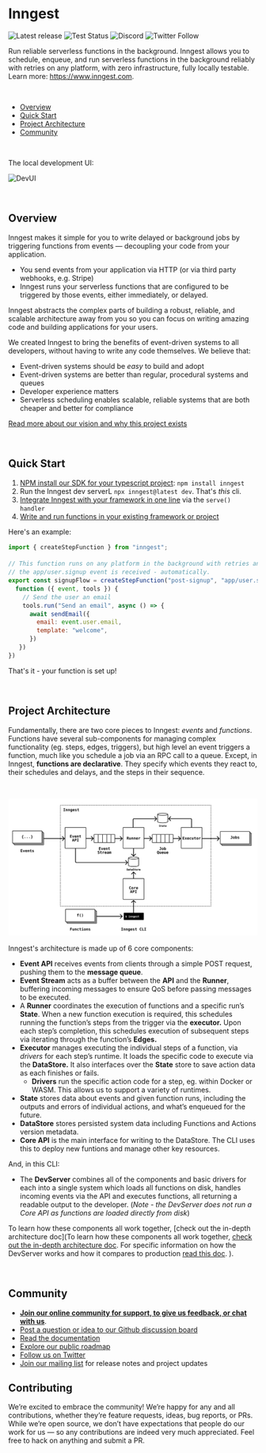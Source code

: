 # Inngest

![Latest release](https://img.shields.io/github/v/release/inngest/inngest?include_prereleases&sort=semver)
![Test Status](https://img.shields.io/github/workflow/status/inngest/inngest/Go/main?label=tests)
![Discord](https://img.shields.io/discord/842170679536517141?label=discord)
![Twitter Follow](https://img.shields.io/twitter/follow/inngest?style=social)

Run reliable serverless functions in the background.  Inngest allows you to schedule, enqueue, and run serverless functions in the background reliably with retries on any platform, with zero infrastructure, fully locally testable.  Learn more: https://www.inngest.com.


<br />


- [Overview](#overview)
- [Quick Start](#quick-start)
- [Project Architecture](#project-architecture)
- [Community](#community)

<br />

The local development UI:

![DevUI](https://user-images.githubusercontent.com/306177/204876780-d97eec85-53e2-4fca-81ce-cae45d56c319.png)

<br />

## Overview

Inngest makes it simple for you to write delayed or background jobs by triggering functions from events — decoupling your code from your application.

- You send events from your application via HTTP (or via third party webhooks, e.g. Stripe)
- Inngest runs your serverless functions that are configured to be triggered by those events, either immediately, or delayed.

Inngest abstracts the complex parts of building a robust, reliable, and scalable architecture away from you so you can focus on writing amazing code and building applications for your users.

We created Inngest to bring the benefits of event-driven systems to all developers, without having to write any code themselves. We believe that:

- Event-driven systems should be _easy_ to build and adopt
- Event-driven systems are better than regular, procedural systems and queues
- Developer experience matters
- Serverless scheduling enables scalable, reliable systems that are both cheaper and better for compliance

[Read more about our vision and why this project exists](https://www.inngest.com/blog/open-source-event-driven-queue)

<br />

## Quick Start

1. [NPM install our SDK for your typescript project](https://github.com/inngest/inngest-js): `npm install inngest`
2. Run the Inngest dev serverL `npx inngest@latest dev`.  That's _this_ cli.
3. [Integrate Inngest with your framework in one line](https://www.inngest.com/docs/frameworks/nextjs) via the `serve() handler`
4. [Write and run functions in your existing framework or project](https://www.inngest.com/docs/functions)

Here's an example:

```js
import { createStepFunction } from "inngest";

// This function runs on any platform in the background with retries any time
// the app/user.signup event is received - automatically.
export const signupFlow = createStepFunction("post-signup", "app/user.signup",
  function ({ event, tools }) {
    // Send the user an email
    tools.run("Send an email", async () => {
      await sendEmail({
        email: event.user.email,
        template: "welcome",
      })
   })
})
```


That's it - your function is set up!

<br />

## Project Architecture

Fundamentally, there are two core pieces to Inngest: _events_ and _functions_. Functions have several sub-components for managing complex functionality (eg. steps, edges, triggers), but high level an event triggers a function, much like you schedule a job via an RPC call to a queue. Except, in Inngest, **functions are declarative**. They specify which events they react to, their schedules and delays, and the steps in their sequence.

<br />

<p align="center">
  <img src=".github/assets/architecture-0.5.0.png" alt="Open Source Architecture" width="660" />
</p>

Inngest's architecture is made up of 6 core components:

- **Event API** receives events from clients through a simple POST request, pushing them to the **message queue**.
- **Event Stream** acts as a buffer between the **API** and the **Runner**, buffering incoming messages to ensure QoS before passing messages to be executed.<br />
- A **Runner** coordinates the execution of functions and a specific run’s **State**. When a new function execution is required, this schedules running the function’s steps from the trigger via the **executor.** Upon each step’s completion, this schedules execution of subsequent steps via iterating through the function’s **Edges.**
- **Executor** manages executing the individual steps of a function, via _drivers_ for each step’s runtime. It loads the specific code to execute via the **DataStore.** It also interfaces over the **State** store to save action data as each finishes or fails.
  - **Drivers** run the specific action code for a step, eg. within Docker or WASM. This allows us to support a variety of runtimes.
- **State** stores data about events and given function runs, including the outputs and errors of individual actions, and what’s enqueued for the future.
- **DataStore** stores persisted system data including Functions and Actions version metadata.
- **Core API** is the main interface for writing to the DataStore. The CLI uses this to deploy new funtions and manage other key resources.

And, in this CLI:

- The **DevServer** combines all of the components and basic drivers for each into a single system which loads all functions on disk, handles incoming events via the API and executes functions, all returning a readable output to the developer. (_Note - the DevServer does not run a Core API as functions are loaded directly from disk_)

To learn how these components all work together, [check out the in-depth architecture doc](To learn how these components all work together, [check out the in-depth architecture doc](/docs/ARCHITECTURE.md). For specific information on how the DevServer works and how it compares to production [read this doc](/docs/DEVSERVER_ARCHITECTURE.md).
).

<br />

## Community

- [**Join our online community for support, to give us feedback, or chat with us**](https://www.inngest.com/discord).
- [Post a question or idea to our Github discussion board](https://github.com/orgs/inngest/discussions)
- [Read the documentation](https://www.inngest.com/docs)
- [Explore our public roadmap](https://github.com/orgs/inngest/projects/1/)
- [Follow us on Twitter](https://twitter.com/inngest)
- [Join our mailing list](https://www.inngest.com/mailing-list) for release notes and project updates

## Contributing

We’re excited to embrace the community! We’re happy for any and all contributions, whether they’re feature requests, ideas, bug reports, or PRs. While we’re open source, we don’t have expectations that people do our work for us — so any contributions are indeed very much appreciated. Feel free to hack on anything and submit a PR.
